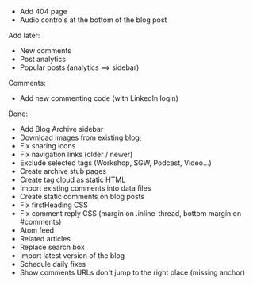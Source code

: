 * Add 404 page
* Audio controls at the bottom of the blog post

Add later:

* New comments
* Post analytics
* Popular posts (analytics ==> sidebar)

Comments:

* Add new commenting code (with LinkedIn login)

Done:

* Add Blog Archive sidebar
* Download images from existing blog;
* Fix sharing icons
* Fix navigation links (older / newer)
* Exclude selected tags (Workshop, SGW, Podcast, Video...)
* Create archive stub pages
* Create tag cloud as static HTML
* Import existing comments into data files
* Create static comments on blog posts
* Fix firstHeading CSS
* Fix comment reply CSS (margin on .inline-thread, bottom margin on #comments)
* Atom feed
* Related articles
* Replace search box
* Import latest version of the blog
* Schedule daily fixes
* Show comments URLs don't jump to the right place (missing anchor)
